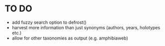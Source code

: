 # TO DO

* add fuzzy search option to defrost()
* harvest more information than just synonyms (authors, years, holotypes etc.)
* allow for other taxonomies as output (e.g. amphibiaweb)
